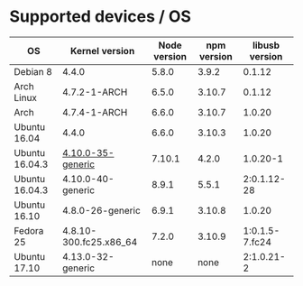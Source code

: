 # Supported devices / OS

| OS             | Kernel version         | Node version | npm version | libusb version |
| ---            | ---                    | ---          | ---         | ---            |
| Debian 8       | 4.4.0                  | 5.8.0        | 3.9.2       | 0.1.12         |
| Arch Linux     | 4.7.2-1-ARCH           | 6.5.0        | 3.10.7      | 0.1.12         |
| Arch           | 4.7.4-1-ARCH           | 6.6.0        | 3.10.7      | 1.0.20         |
| Ubuntu 16.04   | 4.4.0                  | 6.6.0        | 3.10.3      | 1.0.20         |
| Ubuntu 16.04.3 | [4.10.0-35-generic][1] | 7.10.1       | 4.2.0       | 1.0.20-1       |
| Ubuntu 16.04.3 | 4.10.0-40-generic      | 8.9.1        | 5.5.1       | 2:0.1.12-28    |
| Ubuntu 16.10   | 4.8.0-26-generic       | 6.9.1        | 3.10.8      | 1.0.20         |
| Fedora 25      | 4.8.10-300.fc25.x86_64 | 7.2.0        | 3.10.9      | 1:0.1.5-7.fc24 |
| Ubuntu 17.10   | 4.13.0-32-generic      | none         | none        | 2:1.0.21-2     |

[1]: https://wiki.ubuntu.com/Kernel/LTSEnablementStack#Ubuntu_16.04_LTS_-_Xenial_Xerus
